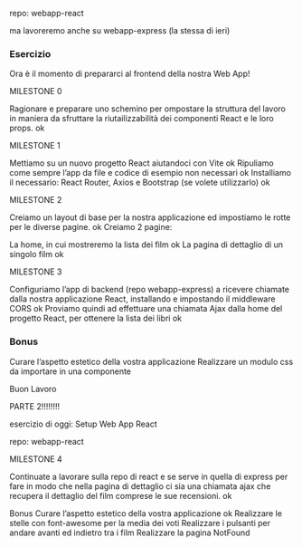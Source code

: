 repo: webapp-react

ma lavoreremo anche su webapp-express (la stessa di ieri)

### Esercizio

Ora è il momento di prepararci al frontend della nostra Web App!

MILESTONE 0

Ragionare e preparare uno schemino per ompostare la struttura del lavoro in maniera da sfruttare la riutailizzabilità dei componenti React e le loro props. ok

MILESTONE 1

Mettiamo su un nuovo progetto React aiutandoci con Vite ok
Ripuliamo come sempre l’app da file e codice di esempio non necessari ok
Installiamo il necessario: React Router, Axios e Bootstrap (se volete utilizzarlo) ok

MILESTONE 2

Creiamo un layout di base per la nostra applicazione ed impostiamo le rotte per le diverse pagine. ok
Creiamo 2 pagine:

La home, in cui mostreremo la lista dei film ok
La pagina di dettaglio di un singolo film ok

MILESTONE 3

Configuriamo l’app di backend (repo webapp-express) a ricevere chiamate dalla nostra applicazione React, installando e impostando il middleware CORS ok
Proviamo quindi ad effettuare una chiamata Ajax dalla home del progetto React, per ottenere la lista dei libri ok

### Bonus

Curare l’aspetto estetico della vostra applicazione
Realizzare un modulo css da importare in una componente

Buon Lavoro

PARTE 2!!!!!!!!

esercizio di oggi: Setup Web App React

repo: webapp-react

MILESTONE 4

Continuate a lavorare sulla repo di react e se serve in quella di express per fare in modo che nella pagina di dettaglio ci sia una chiamata ajax che recupera il dettaglio del film comprese le sue recensioni. ok

Bonus
Curare l’aspetto estetico della vostra applicazione ok
Realizzare le stelle con font-awesome per la media dei voti
Realizzare i pulsanti per andare avanti ed indietro tra i film
Realizzare la pagina NotFound
